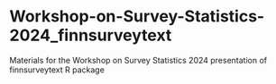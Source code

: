# Workshop-on-Survey-Statistics-2024_finnsurveytext
Materials for the Workshop on Survey Statistics 2024 presentation of finnsurveytext R package
